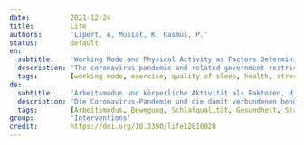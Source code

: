 ```yaml
---
date:          2021-12-24
title:         Life
authors:       'Lipert, A, Musiał, K, Rasmus, P.'
status:        default
en:
  subtitle:    'Working Mode and Physical Activity as Factors Determining Stress and Sleep Quality during COVID-19 Pandemic Lockdown in Poland'
  description: 'The coronavirus pandemic and related government restrictions have a significant impact on peoples’ everyday functioning and working, which influences their physical and mental health. The aim of the study was to examine the associations between stress and sleep quality of people of different working modes: working in the workplace (WP), working remotely (RW), and nonworking (NW) in relation to their physical activity (PA) during COVID-19 pandemic lockdown in Poland. It was an online survey performed during governmental lockdown in April 2020. The data were collected form 1959 adults using International Physical Activity Questionnaire—Short Form (IPAQ-SF), Pittsburgh Sleep Quality Index (PSQI), and Perceived Stress Scale (PSS). The conducted analysis included t-Student test, analysis of variance (ANOVA), and mediation analysis (MANOVA). A moderate level of stress was reported in 57% of participants, and 34% of them reported a high stress level. Poor sleep quality was reported in 64% of participants. Total PA performed daily was, on average, 184.8 ± 170.5 min/day for WP, 120.6 ± 124.4 min/day for RW, and 124.6 ± 114.7 min/day for NW. There was a relationship observed between the stress and sleep quality vs. PA habit and working mode. Being physically active can be beneficial to perceive less stress and sleep disturbances influencing sleep quality, especially in remotely or nonworking people. Planning future pandemic restrictions, the policymakers should be aware of the appropriate guidelines of work planning and PA recommendations for people of different working modes. '
  tags:        [working mode, exercise, quality of sleep, health, stress]
de:
  subtitle:    'Arbeitsmodus und körperliche Aktivität als Faktoren, die Stress und Schlafqualität während der COVID-19-Pandemieabriegelung in Polen bestimmen'
  description: 'Die Coronavirus-Pandemie und die damit verbundenen behördlichen Einschränkungen haben erhebliche Auswirkungen auf den Arbeitsalltag der Menschen, was sich auf ihre körperliche und geistige Gesundheit auswirkt. Ziel der Studie war es, die Zusammenhänge zwischen Stress und Schlafqualität von Menschen mit unterschiedlichen Arbeitsmodi zu untersuchen: Arbeit am Arbeitsplatz (WP), Fernarbeit (RW) und Nichtarbeit (NW) in Bezug auf ihre körperliche Aktivität (PA) während der COVID-19-Pandemieabriegelung in Polen. Es handelte sich um eine Online-Umfrage, die während der behördlichen Abriegelung im April 2020 durchgeführt wurde. Die Daten wurden von 1959 Erwachsenen mithilfe des International Physical Activity Questionnaire-Short Form (IPAQ-SF), des Pittsburgh Sleep Quality Index (PSQI) und der Perceived Stress Scale (PSS) erhoben. Die durchgeführte Analyse umfasste einen t-Student-Test, eine Varianzanalyse (ANOVA) und eine Mediationsanalyse (MANOVA). Ein mäßiges Stressniveau wurde von 57 % der Teilnehmer angegeben, und 34 % berichteten über ein hohes Stressniveau. Eine schlechte Schlafqualität wurde von 64 % der Teilnehmer angegeben. Die gesamte täglich durchgeführte PA betrug im Durchschnitt 184,8 ± 170,5 Minuten/Tag für WP, 120,6 ± 124,4 Minuten/Tag für RW und 124,6 ± 114,7 Minuten/Tag für NW. Es wurde ein Zusammenhang zwischen dem Stress und der Schlafqualität im Vergleich zu den PA-Gewohnheiten und dem Arbeitsmodus festgestellt. Körperlich aktiv zu sein, kann dazu beitragen, dass weniger Stress und Schlafstörungen wahrgenommen werden, die die Schlafqualität beeinflussen, vor allem bei Menschen, die im Fernstudium oder nicht arbeiten. Bei der Planung künftiger Pandemieeinschränkungen sollten die politischen Entscheidungsträger die entsprechenden Richtlinien für die Arbeitsplanung und die Empfehlungen für die körperliche Aktivität für Menschen mit unterschiedlichen Arbeitsmodi kennen.' 
  tags:        [Arbeitsmodus, Bewegung, Schlafqualität, Gesundheit, Stress]
group:         'Interventions'
credit:        https://doi.org/10.3390/life12010028
---
```

